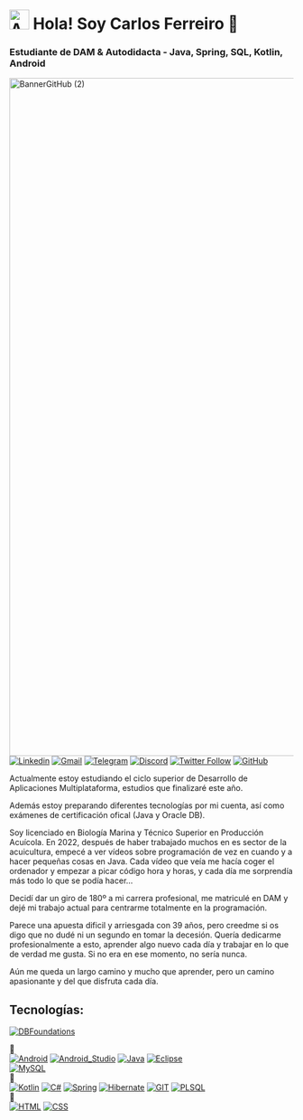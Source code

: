 # <img width="35" alt="AvatarPixelRed" src="https://user-images.githubusercontent.com/78531960/222974314-90d1acc7-7cf9-4af2-9b9d-aa3c40dafde8.png"> Hola! Soy Carlos Ferreiro 👋
### Estudiante de DAM & Autodidacta - Java, Spring, SQL, Kotlin, Android 

[<img width="1200" alt="BannerGitHub (2)" src="https://user-images.githubusercontent.com/78531960/222975028-b52c77be-470c-477b-92db-d71d88ba2ecd.png">](https://user-images.githubusercontent.com/78531960/222975028-b52c77be-470c-477b-92db-d71d88ba2ecd.png)
[![Linkedin](https://img.shields.io/badge/LinkedIn-0077B5?style=for-the-badge&logo=linkedin&logoColor=white)](https://www.linkedin.com/in/carlos-ferreiro-barros)
[![Gmail](https://img.shields.io/badge/Gmail-D14836?style=for-the-badge&logo=gmail&logoColor=white)](mailto:cferreirobarros@gmail.com)
[![Telegram](https://img.shields.io/badge/Telegram-2CA5E0?style=for-the-badge&logo=telegram&logoColor=white)](https://t.me/CharlyiiiGZ)
[![Discord](https://img.shields.io/badge/Discord-7289DA?style=for-the-badge&logo=discord&logoColor=white)](https://discord.gg/cRhVWNvYbB)
[![Twitter Follow](https://img.shields.io/twitter/follow/Charlyiiii?style=social)](https://twitter.com/Charlyiiii)
[![GitHub](https://img.shields.io/github/followers/Charlyiii?style=social)](https://github.com/Charlyiii)

Actualmente estoy estudiando el ciclo superior de Desarrollo de Aplicaciones Multiplataforma, estudios que finalizaré este año.

Además estoy preparando diferentes tecnologías por mi cuenta, así como exámenes de certificación ofical (Java y Oracle DB).

Soy licenciado en Biología Marina y Técnico Superior en Producción Acuícola. En 2022, después de haber trabajado muchos en es sector de la acuicultura, empecé a ver vídeos sobre programación de vez en cuando y a hacer pequeñas cosas en Java. Cada vídeo que veía me hacía coger el ordenador y empezar a picar código hora y horas, y cada día me sorprendía más todo lo que se podía hacer...

Decidí dar un giro de 180º a mi carrera profesional, me matriculé en DAM y dejé mi trabajo actual para centrarme totalmente en la programación.

Parece una apuesta dificil y arriesgada con 39 años, pero creedme si os digo que no dudé ni un segundo en tomar la decesión. Quería dedicarme profesionalmente a esto, aprender algo nuevo cada día y trabajar en lo que de verdad me gusta. Si no era en ese momento, no sería nunca.

Aún me queda un largo camino y mucho que aprender, pero un camino apasionante y del que disfruta cada día.

## Tecnologías:
[![DBFoundations](https://user-images.githubusercontent.com/78531960/256703371-b70312cf-31e6-496a-a6a0-46f5a651dada.jpg)](https://catalog-education.oracle.com/pls/certview/sharebadge?id=A3E76C51F591F1F5D197AB5374341E505FEFCEAF395000D50FCF309E3D8041AC)


🥇
</br>
[![Android](https://img.shields.io/badge/Android-3DDC84?style=for-the-badge&logo=android&logoColor=white&labelColor=101010)]()
[![Android_Studio](https://img.shields.io/badge/Android_Studio-3DDC84?style=for-the-badge&logo=android-studio&logoColor=white&labelColor=101010)]()
[![Java](https://img.shields.io/badge/Java-007396?style=for-the-badge&logo=java&logoColor=white&labelColor=101010)]()
[![Eclipse](https://img.shields.io/badge/Eclipse-2C2255?style=for-the-badge&logo=eclipse&logoColor=white)]() 	
[![MySQL](https://img.shields.io/badge/MySQL-4479A1?style=for-the-badge&logo=mysql&logoColor=white&labelColor=101010)]()
</br>
🥈
</br>
[![Kotlin](https://img.shields.io/badge/Kotlin-0095D5?style=for-the-badge&logo=kotlin&logoColor=white&labelColor=101010)]()
[![C#](https://img.shields.io/badge/C%23-239120?style=for-the-badge&logo=c-sharp&logoColor=white)]()
[![Spring](https://img.shields.io/badge/Spring-6DB33F?style=for-the-badge&logo=spring&logoColor=white)]()
[![Hibernate](https://img.shields.io/badge/Hibernate-59666C?style=for-the-badge&logo=Hibernate&logoColor=white)]()
[![GIT](https://img.shields.io/badge/GIT-E44C30?style=for-the-badge&logo=git&logoColor=white)]()
[![PLSQL](https://img.shields.io/badge/Oracle-F80000?style=for-the-badge&logo=Oracle&logoColor=white)]()
</br>
🥉
</br>
[![HTML](https://img.shields.io/badge/HTML-239120?style=for-the-badge&logo=html5&logoColor=white)]()
[![CSS](https://img.shields.io/badge/CSS-239120?&style=for-the-badge&logo=css3&logoColor=white)]()


<!--
**Charlyiii/Charlyiii** is a ✨ _special_ ✨ repository because its `README.md` (this file) appears on your GitHub profile.

Here are some ideas to get you started:

- 🔭 I’m currently working on ...
- 🌱 I’m currently learning ...
- 👯 I’m looking to collaborate on ...
- 🤔 I’m looking for help with ...
- 💬 Ask me about ...
- 📫 How to reach me: ...
- 😄 Pronouns: ...
- ⚡ Fun fact: ...
-->
